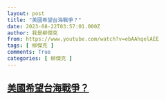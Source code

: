 ```yaml
---
layout: post
title: "美國希望台海戰爭？"
date: 2023-08-22T03:57:01.000Z
author: 我是柳傑克
from: https://www.youtube.com/watch?v=ebAAhqelAEE
tags: [ 柳傑克 ]
comments: True
categories: [ 柳傑克 ]
---
```

<!--1692676621000-->
[美國希望台海戰爭？](https://www.youtube.com/watch?v=ebAAhqelAEE)
------

<div>

</div>
